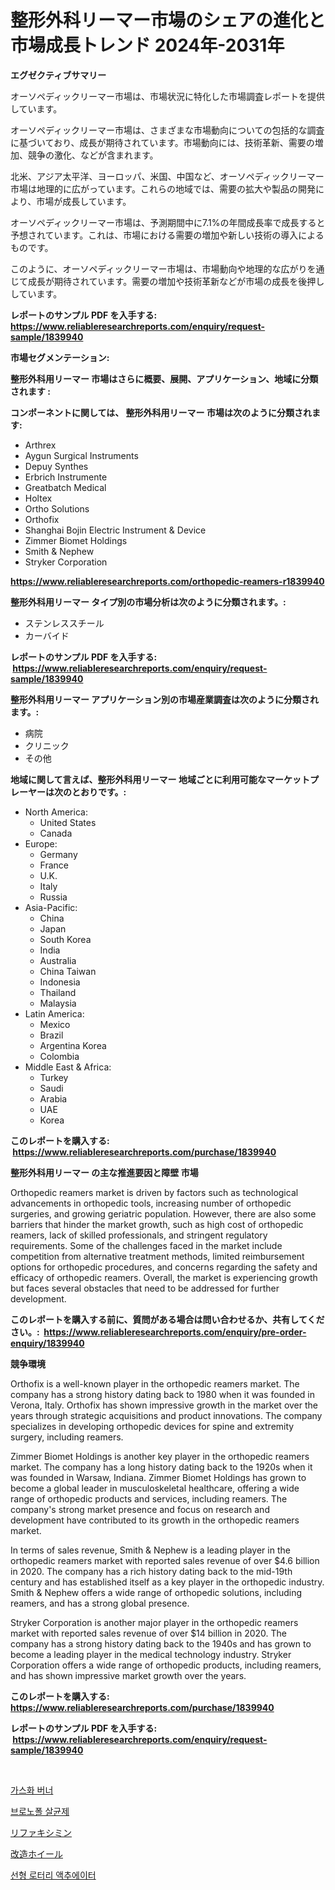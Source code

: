 <p><h1>整形外科リーマー市場のシェアの進化と市場成長トレンド 2024年-2031年</h1></p><p><strong>エグゼクティブサマリー</strong></p>
<p><p>オーソペディックリーマー市場は、市場状況に特化した市場調査レポートを提供しています。 </p><p>オーソペディックリーマー市場は、さまざまな市場動向についての包括的な調査に基づいており、成長が期待されています。市場動向には、技術革新、需要の増加、競争の激化、などが含まれます。 </p><p>北米、アジア太平洋、ヨーロッパ、米国、中国など、オーソペディックリーマー市場は地理的に広がっています。これらの地域では、需要の拡大や製品の開発により、市場が成長しています。 </p><p>オーソペディックリーマー市場は、予測期間中に7.1%の年間成長率で成長すると予想されています。これは、市場における需要の増加や新しい技術の導入によるものです。 </p><p>このように、オーソペディックリーマー市場は、市場動向や地理的な広がりを通じて成長が期待されています。需要の増加や技術革新などが市場の成長を後押ししています。</p></p>
<p><strong>レポートのサンプル PDF を入手する: <a href="https://www.reliableresearchreports.com/enquiry/request-sample/1839940">https://www.reliableresearchreports.com/enquiry/request-sample/1839940</a></strong></p>
<p><strong>市場セグメンテーション:</strong></p>
<p><strong> 整形外科用リーマー 市場はさらに概要、展開、アプリケーション、地域に分類されます :</strong></p>
<p><strong>コンポーネントに関しては、 整形外科用リーマー 市場は次のように分類されます: &nbsp;</strong></p>
<p><ul><li>Arthrex</li><li>Aygun Surgical Instruments</li><li>Depuy Synthes</li><li>Erbrich Instrumente</li><li>Greatbatch Medical</li><li>Holtex</li><li>Ortho Solutions</li><li>Orthofix</li><li>Shanghai Bojin Electric Instrument & Device</li><li>Zimmer Biomet Holdings</li><li>Smith & Nephew</li><li>Stryker Corporation</li></ul></p>
<p><strong><a href="https://www.reliableresearchreports.com/orthopedic-reamers-r1839940">https://www.reliableresearchreports.com/orthopedic-reamers-r1839940</a></strong></p>
<p><strong> 整形外科用リーマー タイプ別の市場分析は次のように分類されます。:</strong></p>
<p><ul><li>ステンレススチール</li><li>カーバイド</li></ul></p>
<p><strong>レポートのサンプル PDF を入手する: &nbsp;<a href="https://www.reliableresearchreports.com/enquiry/request-sample/1839940">https://www.reliableresearchreports.com/enquiry/request-sample/1839940</a></strong></p>
<p><strong> 整形外科用リーマー アプリケーション別の市場産業調査は次のように分類されます。:</strong></p>
<p><ul><li>病院</li><li>クリニック</li><li>その他</li></ul></p>
<p><strong>地域に関して言えば、整形外科用リーマー 地域ごとに利用可能なマーケットプレーヤーは次のとおりです。:</strong></p>
<p><ul>
    <li>
        North America:
        <ul>
            <li>United States</li>
            <li>Canada</li>
        </ul>
    </li>
    <li>
        Europe:
        <ul>
            <li>Germany</li>
            <li>France</li>
            <li>U.K.</li>
            <li>Italy</li>
            <li>Russia</li>
        </ul>
    </li>
    <li>
        Asia-Pacific:
        <ul>
            <li>China</li>
            <li>Japan</li>
            <li>South Korea</li>
            <li>India</li>
            <li>Australia</li>
            <li>China Taiwan</li>
            <li>Indonesia</li>
            <li>Thailand</li>
            <li>Malaysia</li>
        </ul>
    </li>
    <li>
        Latin America:
        <ul>
            <li>Mexico</li>
            <li>Brazil</li>
            <li>Argentina Korea</li>
            <li>Colombia</li>
        </ul>
    </li>
    <li>
        Middle East & Africa:
        <ul>
            <li>Turkey</li>
            <li>Saudi</li>
            <li>Arabia</li>
            <li>UAE</li>
            <li>Korea</li>
        </ul>
    </li>
    </ul></p>
<p><strong>このレポートを購入する: &nbsp;<a href="https://www.reliableresearchreports.com/purchase/1839940">https://www.reliableresearchreports.com/purchase/1839940</a></strong></p>
<p><strong>整形外科用リーマー の主な推進要因と障壁 市場</strong></p>
<p><p>Orthopedic reamers market is driven by factors such as technological advancements in orthopedic tools, increasing number of orthopedic surgeries, and growing geriatric population. However, there are also some barriers that hinder the market growth, such as high cost of orthopedic reamers, lack of skilled professionals, and stringent regulatory requirements. Some of the challenges faced in the market include competition from alternative treatment methods, limited reimbursement options for orthopedic procedures, and concerns regarding the safety and efficacy of orthopedic reamers. Overall, the market is experiencing growth but faces several obstacles that need to be addressed for further development.</p></p>
<p><strong>このレポートを購入する前に、質問がある場合は問い合わせるか、共有してください。:&nbsp; <a href="https://www.reliableresearchreports.com/enquiry/pre-order-enquiry/1839940">https://www.reliableresearchreports.com/enquiry/pre-order-enquiry/1839940</a></strong></p>
<p><strong>競争環境</strong></p>
<p><p>Orthofix is a well-known player in the orthopedic reamers market. The company has a strong history dating back to 1980 when it was founded in Verona, Italy. Orthofix has shown impressive growth in the market over the years through strategic acquisitions and product innovations. The company specializes in developing orthopedic devices for spine and extremity surgery, including reamers.</p><p>Zimmer Biomet Holdings is another key player in the orthopedic reamers market. The company has a long history dating back to the 1920s when it was founded in Warsaw, Indiana. Zimmer Biomet Holdings has grown to become a global leader in musculoskeletal healthcare, offering a wide range of orthopedic products and services, including reamers. The company's strong market presence and focus on research and development have contributed to its growth in the orthopedic reamers market.</p><p>In terms of sales revenue, Smith & Nephew is a leading player in the orthopedic reamers market with reported sales revenue of over $4.6 billion in 2020. The company has a rich history dating back to the mid-19th century and has established itself as a key player in the orthopedic industry. Smith & Nephew offers a wide range of orthopedic solutions, including reamers, and has a strong global presence.</p><p>Stryker Corporation is another major player in the orthopedic reamers market with reported sales revenue of over $14 billion in 2020. The company has a strong history dating back to the 1940s and has grown to become a leading player in the medical technology industry. Stryker Corporation offers a wide range of orthopedic products, including reamers, and has shown impressive market growth over the years.</p></p>
<p><strong>このレポートを購入する: &nbsp; <a href="https://www.reliableresearchreports.com/purchase/1839940">https://www.reliableresearchreports.com/purchase/1839940</a></strong></p>
<p><strong>レポートのサンプル PDF を入手する: &nbsp;<a href="https://www.reliableresearchreports.com/enquiry/request-sample/1839940">https://www.reliableresearchreports.com/enquiry/request-sample/1839940</a></strong><strong></strong></p>
<p>&nbsp;</p>
<p><p><a href="https://medium.com/@reinaurphy35/%EA%B0%80%EC%8A%A4%ED%99%94%EC%97%BC%EA%B8%B0-%EC%8B%9C%EC%9E%A5-%EC%8B%9C%EC%9E%A5-cagr-%EC%8B%9C%EC%9E%A5-%ED%8A%B8%EB%A0%8C%EB%93%9C-%EB%B0%8F-%EC%84%B1%EC%9E%A5-%EC%A0%84%EB%9E%B5%EC%97%90-%EB%8C%80%ED%95%9C-%ED%86%B5%EC%B0%B0%EB%A0%A5-1f5aa1c2a992">가스화 버너</a></p><p><a href="https://github.com/RichardLueilwitz787/Market-Research-Report-List-1/blob/main/596204822859.md">브로노폴 살균제</a></p><p><a href="https://medium.com/@twiladurgan2023/%E3%83%AA%E3%83%95%E3%82%A1%E3%82%AD%E3%82%B7%E3%83%9F%E3%83%B3%E5%B8%82%E5%A0%B4%E8%A6%8F%E6%A8%A1%E3%81%A8%E5%B8%82%E5%A0%B4%E5%8B%95%E5%90%91-%E5%AE%8C%E5%85%A8%E3%81%AA%E6%A5%AD%E7%95%8C%E6%A6%82%E8%A6%B3-2024%E5%B9%B4%E3%81%8B%E3%82%892031%E5%B9%B4-570887437b72">リファキシミン</a></p><p><a href="https://github.com/JacksonWiza1924/Market-Research-Report-List-1/blob/main/189497524816.md">改造ホイール</a></p><p><a href="https://medium.com/@koreycrooks2022/%EC%84%A0%ED%98%95-%ED%9A%8C%EC%A0%84-%EC%95%A1%EC%B6%94%EC%97%90%EC%9D%B4%ED%84%B0-%EC%8B%9C%EC%9E%A5-%EB%B6%84%EC%84%9D-%EB%B0%8F-%ED%81%AC%EA%B8%B0-%EC%98%88%EC%B8%A1-2024%EB%85%84%EB%B6%80%ED%84%B0-2031%EB%85%84%EA%B9%8C%EC%A7%80%EC%9D%98-%EA%B8%B0%EA%B0%84%EC%9D%84-%EB%8C%80%EC%83%81%EC%9C%BC%EB%A1%9C-f39da3f6f7a5">선형 로터리 액추에이터</a></p></p>